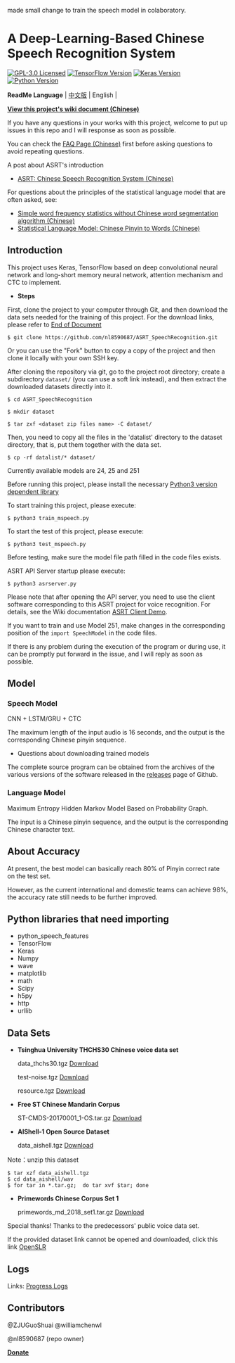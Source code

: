 made small change to train the speech model in colaboratory.


# A Deep-Learning-Based Chinese Speech Recognition System

[![GPL-3.0 Licensed](https://img.shields.io/badge/License-GPL3.0-blue.svg?style=flat)](https://opensource.org/licenses/GPL-3.0) [![TensorFlow Version](https://img.shields.io/badge/Tensorflow-1.4+-blue.svg)](https://www.tensorflow.org/) [![Keras Version](https://img.shields.io/badge/Keras-2.0+-blue.svg)](https://keras.io/) [![Python Version](https://img.shields.io/badge/Python-3.x-blue.svg)](https://www.python.org/) 

**ReadMe Language** | [中文版](https://github.com/nl8590687/ASRT_SpeechRecognition/blob/master/README.md) | English |

[**View this project's wiki document (Chinese)**](https://github.com/nl8590687/ASRT_SpeechRecognition/wiki)

If you have any questions in your works with this project, welcome to put up issues in this repo and I will response as soon as possible. 

You can check the [FAQ Page (Chinese)](https://github.com/nl8590687/ASRT_SpeechRecognition/wiki/issues) first before asking questions to avoid repeating questions.

A post about ASRT's introduction 
* [ASRT: Chinese Speech Recognition System (Chinese)](https://blog.ailemon.me/2018/08/29/asrt-a-chinese-speech-recognition-system/)

For questions about the principles of the statistical language model that are often asked, see: 
* [Simple word frequency statistics without Chinese word segmentation algorithm (Chinese)](https://blog.ailemon.me/2017/02/20/simple-words-frequency-statistic-without-segmentation-algorithm/)
* [Statistical Language Model: Chinese Pinyin to Words (Chinese)](https://blog.ailemon.me/2017/04/27/statistical-language-model-chinese-pinyin-to-words/)

## Introduction

This project uses Keras, TensorFlow based on deep convolutional neural network and long-short memory neural network, attention mechanism and CTC to implement. 

* **Steps**

First, clone the project to your computer through Git, and then download the data sets needed for the training of this project. For the download links, please refer to [End of Document](https://github.com/nl8590687/ASRT_SpeechRecognition/blob/master/README_EN.md#data-sets)
```shell
$ git clone https://github.com/nl8590687/ASRT_SpeechRecognition.git
```

Or you can use the "Fork" button to copy a copy of the project and then clone it locally with your own SSH key.

After cloning the repository via git, go to the project root directory; create a subdirectory `dataset/` (you can use a soft link instead), and then extract the downloaded datasets directly into it.

```shell
$ cd ASRT_SpeechRecognition

$ mkdir dataset

$ tar zxf <dataset zip files name> -C dataset/ 
```

Then, you need to copy all the files in the 'datalist' directory to the dataset directory, that is, put them together with the data set.

```shell
$ cp -rf datalist/* dataset/
```

Currently available models are 24, 25 and 251

Before running this project, please install the necessary [Python3 version dependent library](https://github.com/nl8590687/ASRT_SpeechRecognition#python-import)

To start training this project, please execute:
```shell
$ python3 train_mspeech.py
```
To start the test of this project, please execute:
```shell
$ python3 test_mspeech.py
```
Before testing, make sure the model file path filled in the code files exists.

ASRT API Server startup please execute:
```shell
$ python3 asrserver.py
```

Please note that after opening the API server, you need to use the client software corresponding to this ASRT project for voice recognition. For details, see the Wiki documentation [ASRT Client Demo](https://github.com/nl8590687/ASRT_SpeechRecognition/wiki/ClientDemo).

If you want to train and use Model 251, make changes in the corresponding position of the `import SpeechModel` in the code files.

If there is any problem during the execution of the program or during use, it can be promptly put forward in the issue, and I will reply as soon as possible.



## Model

### Speech Model

CNN + LSTM/GRU + CTC

The maximum length of the input audio is 16 seconds, and the output is the corresponding Chinese pinyin sequence. 

* Questions about downloading trained models

The complete source program can be obtained from the archives of the various versions of the software released in the [releases](https://github.com/nl8590687/ASRT_SpeechRecognition/releases) page of Github.

### Language Model 

Maximum Entropy Hidden Markov Model Based on Probability Graph. 

The input is a Chinese pinyin sequence, and the output is the corresponding Chinese character text. 

## About Accuracy

At present, the best model can basically reach 80% of Pinyin correct rate on the test set. 

However, as the current international and domestic teams can achieve 98%, the accuracy rate still needs to be further improved. 

## Python libraries that need importing

* python_speech_features
* TensorFlow
* Keras
* Numpy
* wave
* matplotlib
* math
* Scipy
* h5py
* http
* urllib

## Data Sets 
* **Tsinghua University THCHS30 Chinese voice data set**

  data_thchs30.tgz 
[Download](<http://www.openslr.org/resources/18/data_thchs30.tgz>)

  test-noise.tgz 
[Download](<http://www.openslr.org/resources/18/test-noise.tgz>)

  resource.tgz 
[Download](<http://www.openslr.org/resources/18/resource.tgz>)

* **Free ST Chinese Mandarin Corpus**

  ST-CMDS-20170001_1-OS.tar.gz 
[Download](<http://www.openslr.org/resources/38/ST-CMDS-20170001_1-OS.tar.gz>)

* **AIShell-1 Open Source Dataset** 

  data_aishell.tgz
[Download](<http://www.openslr.org/resources/33/data_aishell.tgz>)

Note：unzip this dataset

```
$ tar xzf data_aishell.tgz
$ cd data_aishell/wav
$ for tar in *.tar.gz;  do tar xvf $tar; done
```

* **Primewords Chinese Corpus Set 1** 

  primewords_md_2018_set1.tar.gz
[Download](<http://www.openslr.org/resources/47/primewords_md_2018_set1.tar.gz>)

Special thanks! Thanks to the predecessors' public voice data set. 

If the provided dataset link cannot be opened and downloaded, click this link [OpenSLR](http://www.openslr.org)

## Logs

Links: [Progress Logs](https://github.com/nl8590687/ASRT_SpeechRecognition/blob/master/log.md)

## Contributors
@ZJUGuoShuai @williamchenwl

@nl8590687 (repo owner)

[**Donate**](https://github.com/nl8590687/ASRT_SpeechRecognition/wiki/donate)
